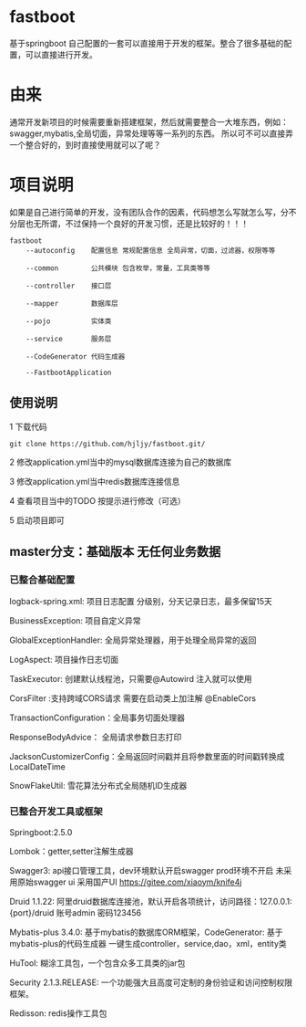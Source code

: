 
# fastboot
基于springboot 自己配置的一套可以直接用于开发的框架。整合了很多基础的配置，可以直接进行开发。

# 由来

通常开发新项目的时候需要重新搭建框架，然后就需要整合一大堆东西，例如：swagger,mybatis,全局切面，异常处理等等一系列的东西。
所以可不可以直接弄一个整合好的，到时直接使用就可以了呢？
# 项目说明
如果是自己进行简单的开发，没有团队合作的因素，代码想怎么写就怎么写，分不分层也无所谓，不过保持一个良好的开发习惯，还是比较好的！！！

    fastboot
        --autoconfig    配置信息 常规配置信息 全局异常，切面，过滤器，权限等等

        --common        公共模块 包含枚举，常量，工具类等等

        --controller    接口层

        --mapper        数据库层

        --pojo          实体类

        --service       服务层

        --CodeGenerator 代码生成器

        --FastbootApplication

## 使用说明
1 下载代码

    git clone https://github.com/hjljy/fastboot.git/

2 修改application.yml当中的mysql数据库连接为自己的数据库

3 修改application.yml当中redis数据库连接信息

4 查看项目当中的TODO 按提示进行修改（可选）

5 启动项目即可
    
## master分支：基础版本 无任何业务数据

### 已整合基础配置

logback-spring.xml: 项目日志配置 分级别，分天记录日志，最多保留15天

BusinessException: 项目自定义异常

GlobalExceptionHandler: 全局异常处理器，用于处理全局异常的返回

LogAspect: 项目操作日志切面

TaskExecutor: 创建默认线程池，只需要@Autowird 注入就可以使用

CorsFilter :支持跨域CORS请求  需要在启动类上加注解 @EnableCors

TransactionConfiguration：全局事务切面处理器

ResponseBodyAdvice： 全局请求参数日志打印

JacksonCustomizerConfig：全局返回时间戳并且将参数里面的时间戳转换成LocalDateTime

SnowFlakeUtil: 雪花算法分布式全局随机ID生成器

### 已整合开发工具或框架
Springboot:2.5.0

Lombok：getter,setter注解生成器

Swagger3: api接口管理工具，dev环境默认开启swagger prod环境不开启  未采用原始swagger ui 采用国产UI https://gitee.com/xiaoym/knife4j 

Druid 1.1.22: 阿里druid数据库连接池，默认开启各项统计，访问路径：127.0.0.1:{port}/druid  账号admin 密码123456

Mybatis-plus 3.4.0: 基于mybatis的数据库ORM框架，CodeGenerator: 基于mybatis-plus的代码生成器 一键生成controller，service,dao，xml，entity类

HuTool: 糊涂工具包，一个包含众多工具类的jar包

Security 2.1.3.RELEASE: 一个功能强大且高度可定制的身份验证和访问控制权限框架。

Redisson: redis操作工具包